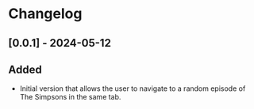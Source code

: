 # Changelog

## [0.0.1] - 2024-05-12

## Added
- Initial version that allows the user to navigate to a random episode of The Simpsons in the same tab.